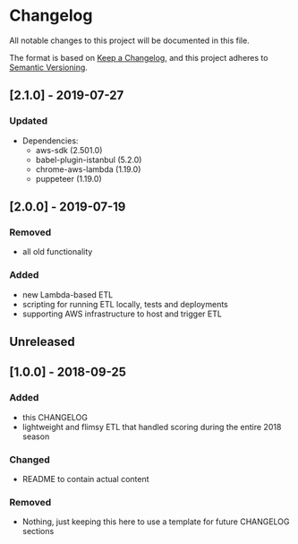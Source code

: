# Changelog
All notable changes to this project will be documented in this file.

The format is based on [Keep a Changelog][2], and this project adheres to
[Semantic Versioning][1].

## [2.1.0] - 2019-07-27
### Updated
- Dependencies:
  - aws-sdk (2.501.0)
  - babel-plugin-istanbul (5.2.0)
  - chrome-aws-lambda (1.19.0)
  - puppeteer (1.19.0)

## [2.0.0] - 2019-07-19
### Removed
- all old functionality

### Added
- new Lambda-based ETL
- scripting for running ETL locally, tests and deployments
- supporting AWS infrastructure to host and trigger ETL

## Unreleased

## [1.0.0] - 2018-09-25
### Added
- this CHANGELOG
- lightweight and flimsy ETL that handled scoring during the entire 2018 season

### Changed
- README to contain actual content

### Removed
- Nothing, just keeping this here to use a template for future CHANGELOG
sections

[1]:https://semver.org/spec/v2.0.0.html
[2]:https://keepachangelog.com/en/1.0.0/
